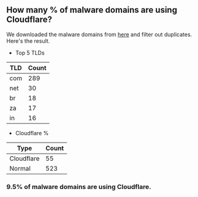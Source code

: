 ## How many % of malware domains are using Cloudflare?


We downloaded the malware domains from [here](https://urlhaus.abuse.ch) and filter out duplicates.
Here's the result.


[//]: # (start replacement)


- Top 5 TLDs

| TLD | Count |
| --- | --- |
| com | 289 |
| net | 30 |
| br | 18 |
| za | 17 |
| in | 16 |


- Cloudflare %

| Type | Count |
| --- | --- |
| Cloudflare | 55 |
| Normal | 523 |


### 9.5% of malware domains are using Cloudflare.